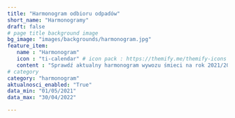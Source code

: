 ```yaml
---
title: "Harmonogram odbioru odpadów"
short_name: "Harmonogramy"
draft: false
# page title background image
bg_image: "images/backgrounds/harmonogram.jpg"
feature_item:
   name : "Harmonogram"
   icon : "ti-calendar" # icon pack : https://themify.me/themify-icons
   content : "Sprawdź aktualny harmonogram wywozu śmieci na rok 2021/2022."
# category
category: "harmonogram"
aktualnosci_enabled: "True"
data_min: "01/05/2021"
data_max: "30/04/2022"

---
```

